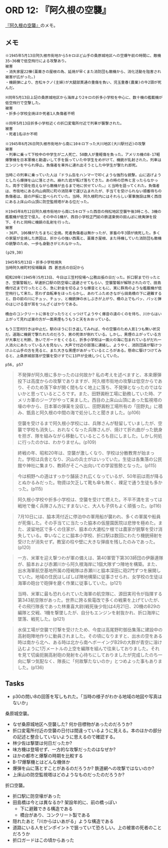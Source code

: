 # ORD 12: 『阿久根の空襲』

[『阿久根の空襲』](https://ci.nii.ac.jp/ncid/BA59254477.amp)のメモ。

## メモ

```
※1945年5月13日阿久根市街地から5キロほど山手の桑原城地区への空爆午前の時間に、敵機35~36機で低空飛行による攻撃あり。
被害
・消失家屋22棟(藁葺きの屋根の為、延焼が早くまた消防団も敵機から、消化活動を阻害され被害が広がった。)
・機銃弾により、吉松キクノ(主婦)が大腿部貫通の重傷を負い、児玉重春(農業)の牛2頭が死んだ。

※同年5月13日上記の桑原城地区から海岸より2キロの折多小学校を中心に、数十機の艦載機が低空飛行で空撃した。
被害
・折多小学校全焼ほか死者1人負傷者不明

※同年5月13日折多小学校近くの折口変電所付近で列車が襲撃された。
被害
・死者1名ほか不明

※1945年6月26日阿久根市街地から南に10キロ下った大川地区(大川駅付近)の攻撃
被害
・列車に乗って下校中の中学生が二人死亡、50数人が重軽傷を負った。アメリカ機のB-17軽爆撃機を日本軍機と勘違いして手を振っていた中学生をめがけて、機銃が乱射された。列車はエンジンをやられ停止。負傷者を車外に連れ出そうとした中学生が撃たれ即死。

当時この列車に乗っていた人は『ドラム缶をハンマーで叩くような強烈な銃撃。山に逃げようとしたら爆弾を山に落とされ、崩れた岩が転げ落ちてきた。あの時の恐怖と言ったらなかった。両手で頭を抱えながら敵機が去るまで地に伏せていた。』と当時を語ってくれた。負傷者は、市街地にある内山病院に町の消防車で運び込まれたが、手当てを受けられない順番待ちの負傷者は、庭の戸板に並べられていた。当時、阿久根町内にはそれらしい軍事施設は無く西目にある上床山の山頂に防空監視塔がある位だった。

※1945年8月12日阿久根市街地から南に5キロ下った西目の飛松地区空襲午後3時ころ、3機の艦載機が低空で侵入、その中の1機が、西目小学校正門前の鉄道東側の田んぼに焼夷弾を投下、それと同時に機銃の乱射を行った。
被害
・36戸、106棟がたちまちに全焼。死者負傷者は無かったが、家畜の牛3頭が焼死した。多くの家屋が全焼した原因は、折からの強い西風と、藁葺き屋根、また待機していた消防団も敵機の銃撃のため、一歩も身動きがとれなかった。

(p29,30)
```

```
1945年5月13日・折多小学校焼失
当時阿久根町村役場職員 西 甚吉氏の日記から

昭和20年(1945年)5月13日、今日は三笠村役場へ公務出張の日だった。折口駅まで行ったとき、空襲警報だ。早速折口駅の防空壕に退避させてもらい、空襲警報が解除されたので、田島橋付近まで行ったところ、急に針金を切るような爆音とともに、実に群鳥のような艦載機が低空飛行して来た。思わず自転車をほったらかし、あわてふためきながら田島橋の下に避難すると、目の前の川にチュッ、チュッ、と機銃弾の水しぶきが上がり、橋の上でもパッ、パッと弾のはじける音が耳をつんざくばかりである。

橋台のコンクリートに体をぴったりとくっつけてようやく爆音の遠のくのを待ち、川からはい上がって見れば東の方が一面黒煙もうもうと天をおおっている。

もう三笠村行きは中止だ。駅のほうに引き返してみれば、今の空襲のため人影1つも無い状況だ。道路に機銃で撃たれたのだろう、男の死体が倒れている。しかし、黒煙の上がっている方が大事だと判断、急いでガードをくぐると、折多小学校は一面火の海に包まれているがだれ一人消火にあたっている人を見ない。大声で付近の部落に連絡し、ようやく、消防団員が駆けつけふと山手の方を見ると、また大きな黒煙があがっているところがある。懸命に駆けつけてみると、上桑原城部落が空襲を受けすでに13戸が全焼しつくしていた。

p56, p57
```

>不発弾が阿久根に多かったのは何故か? 私の考えを述べますと、本来爆弾投下は高度からの攻撃でありますが、阿久根市街地の攻撃は低空からであり、そのため落下傘が開く間もなく地上に落ち、不発弾となったのではないかと思っているところです。また、田野澱粉工場に勤務していた時、アメリカ軍のジープがやって来ました。西目の上床山山頂にあった監視塔の壕の中から、日本軍の弾薬を没収し、田野澱粉工場所有の「田野丸」に積み、甑島と阿久根の中間の海で処分したと聞きました。(p106)

>空襲を受けるまで阿久根小学校には、兵隊さんが駐留していましたが、空襲で学校も消失し、おれなくなった兵隊さんが、焼けて折れ曲がった銃身を担ぎ、隊を組みながら移動しているところも目にしました。しかし何処に行ったのかは、わかりません。(p109)

>終戦の年、昭和20年は、空襲が激しくなり、学校は分散教育が始まった。学校は兵舎となり、沢山の兵士がはいっていた。生徒は各集落の公民館や神社に集まり、教師がそこへ出向いての学習態勢となった。(p115)

>今は桐野への道はすっかり舗装され広くなっているが、50年前は雨が降るとぬかるみだった。物資は欠乏して靴も傘も無く、裸足で通う生徒も多かった。(p115)

>阿久根小学校や折多小学校は、空襲を受けて燃えた。不平不満を言っては戦地で働く兵隊さん方にすまないと、大人も子供もよく頑張った。(p116)

>7月10日には、脇本湾付近に停泊中の軍用船が襲われ、多くの軍属や船員が死傷した。その手当てに当たった脇本の仮屋園医院は悲惨を極めた。また、波留地区で多くの住家が、脇本の大漉松ケ根では農家が銃撃を受け消失している。幸いなことに脇本小学校、折口駅は数回にわたり機銃掃射を受けたが消失せず。教室の柱や壁に大きな弾痕を残したのみであった。(p120)

>一方、米軍を迎え撃つわが軍の備えは、第40軍管下第303師団の伊藤連隊が、脇本および赤瀬川から阿久根海岸に1個大隊ずつ陣地を構築。また、出水海軍航空基地所属の陸戦隊は赤瀬川と脇本深田に砲2門ずつを展開していた。地域の住民はしばしば陣地構築に従事させられ、女学校の生徒は海軍の砲台で砲弾を磨く作業に従事していた。(p121)

>当時、米軍に最も恐れられていた海軍の航空隊に、源田実司令が指揮する第343航空隊があった。世界に誇る紫電改で多くの戦果を上げていたが、その飛行隊長であった林重喜大尉(戦死後少佐)は4月21日、20機のB29の編隊と交戦、1機を撃墜したが、自分もエンジンを射抜かれ、折口海岸に墜落、戦死した。(p121)

>水俣工場が空襲で打撃を受けたため、今度は高尾野町御岳集落に建設中の高射砲陣地作りに動員されました。その頃になりますと、出水の空をある時は南から北へ、ある時は北から南へボーイングB29の大群が青空に溶け込むように1万メートルの上空を編隊を組んで往来しておりました。それを見て切歯扼腕高射砲の発射を心待ちにしておりましたが完成したのち一向に撃つ気配なく、隊長に「何故撃たないのか」とつめよった事もありました。(p136)

## Tasks

- p30の問い8の回答を写しもれた。「当時の様子がわかる地域の地図や写真はないか」

桑原城空襲。

- なぜ桑原城地区へ空襲した? 何か目標物があったのだろうか?
- 折口変電所付近の空襲の日付は間違っているように見える。本のほかの部分の記述と整合していないように思えるので確認する。
- 林少佐は撃墜は何日だったか?
- 味方機は登場せず、一方的な攻撃だったのはなぜか?
- ほかの都市と爆撃の時期を比較する
- B-17爆撃機とはどんな機体か
- 爆弾を山に落とすことがあるのだろうか? 鉄道網への攻撃ではないのか?
- 上床山の防空監視塔はどのようなものだったのだろうか?

折口空襲。

- 折口駅に防空壕があった
- 田島橋は今とは異なるか? 架設年的に、前の橋っぽい
  - 下に避難できる構造である
  - 橋台があり、コンクリート製である
- 隠れたあと「川からはいあがる」ような構造である
- 道路にいる人をピンポイントで狙っていて恐ろしい。上の被害の死者のことだろうか
- 折口ガードはこの頃からあった
